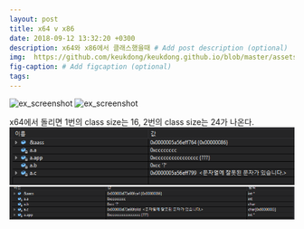 ```yaml
---
layout: post
title: x64 v x86
date: 2018-09-12 13:32:20 +0300
description: x64와 x86에서 클래스했을때 # Add post description (optional)
img:  https://github.com/keukdong/keukdong.github.io/blob/master/assets/img/1.PNG?raw=true # Add image post (optional)
fig-caption: # Add figcaption (optional)
tags: 
---
```


![ex_screenshot](https://github.com/keukdong/keukdong.github.io/blob/master/assets/img/1.PNG?raw=true)
![ex_screenshot](https://github.com/keukdong/keukdong.github.io/blob/master/assets/img/2.PNG?raw=true)

x64에서 돌리면 1번의 class size는 16, 2번의 class size는 24가 나온다.
![3](/assets/img/3.png)
![3](/assets/img/4.png)
